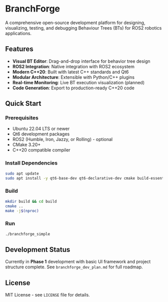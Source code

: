 # BranchForge

A comprehensive open-source development platform for designing, visualizing, testing, and debugging Behaviour Trees (BTs) for ROS2 robotics applications.

## Features

- **Visual BT Editor**: Drag-and-drop interface for behavior tree design
- **ROS2 Integration**: Native integration with ROS2 ecosystem
- **Modern C++20**: Built with latest C++ standards and Qt6
- **Modular Architecture**: Extensible with Python/C++ plugins
- **Real-time Monitoring**: Live BT execution visualization (planned)
- **Code Generation**: Export to production-ready C++20 code

## Quick Start

### Prerequisites
- Ubuntu 22.04 LTS or newer
- Qt6 development packages
- ROS2 (Humble, Iron, Jazzy, or Rolling) - optional
- CMake 3.20+
- C++20 compatible compiler

### Install Dependencies
```bash
sudo apt update
sudo apt install -y qt6-base-dev qt6-declarative-dev cmake build-essential
```

### Build
```bash
mkdir build && cd build
cmake ..
make -j$(nproc)
```

### Run
```bash
./branchforge_simple
```

## Development Status

Currently in **Phase 1** development with basic UI framework and project structure complete. See `branchforge_dev_plan.md` for full roadmap.

## License

MIT License - see `LICENSE` file for details.
